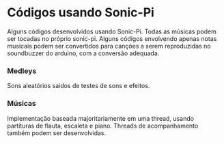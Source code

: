 # Códigos usando Sonic-Pi

Alguns códigos desenvolvidos usando Sonic-Pi.
Todas as músicas podem ser tocadas no próprio sonic-pi. Alguns códigos envolvendo apenas notas musicais podem ser convertidos para canções a serem reproduzidas no soundbuzzer do arduino, com a conversão adequada.

### Medleys
Sons aleatórios saidos de testes de sons e efeitos.

### Músicas
Implementação baseada majoritariamente em uma thread, usando partituras de flauta, escaleta e piano. Threads de acompanhamento também podem ser desenvolvidas.
